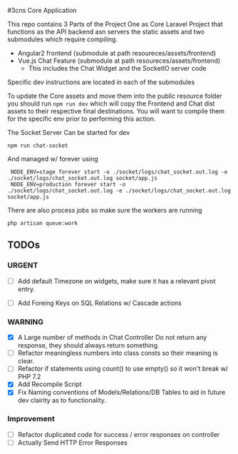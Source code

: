 #3cns Core Application

This repo contains 3 Parts of the Project One as Core Laravel Project that functions as the API backend asn servers the static assets and two submodules which require compiling.

- Angular2 frontend (submodule at path resoureces/assets/frontend)
- Vue.js Chat Feature (submodule at path resoureces/assets/frontend)
   - This includes the Chat Widget and the SocketIO server code

Specific dev instructions are located in each of the submodules


To update the Core assets and move them into the public
resource folder you should run `npm run dev` which will
copy the Frontend and Chat dist assets to their respective final destinations.
You will want to compile them for the specific env prior to performing this action.



The Socket Server Can be started for dev

```
npm run chat-socket
```

And managed w/ forever using
```
 NODE_ENV=stage forever start -o ./socket/logs/chat_socket.out.log -e ./socket/logs/chat_socket.out.log socket/app.js
 NODE_ENV=production forever start -o ./socket/logs/chat_socket.out.log -e ./socket/logs/chat_socket.out.log socket/app.js
```


There are also process jobs so make sure the workers are running
```
php artisan queue:work
```


## TODOs

### URGENT
- [ ] Add default Timezone on widgets, make sure it has a relevant pivot entry.
- [ ] Add Foreing Keys on SQL Relations w/ Cascade actions


### WARNING
- [x] A Large number of methods in Chat Controller Do not return any response, they should always return something.
- [ ] Refactor meaningless numbers into class consts so their meaning is clear.
- [ ] Refactor if statements using count() to use empty() so it won't break w/ PHP 7.2
- [x] Add Recompile Script
- [x] Fix Naming conventions of Models/Relations/DB Tables to aid in future dev clairity as to functionality.

### Improvement
- [ ] Refactor duplicated code for success / error responses on controller
- [ ] Actually Send HTTP Error Responses
